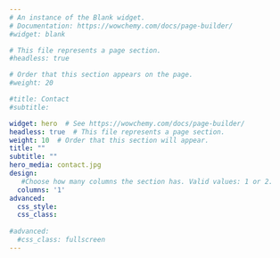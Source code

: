```yaml
---
# An instance of the Blank widget.
# Documentation: https://wowchemy.com/docs/page-builder/
#widget: blank

# This file represents a page section.
#headless: true

# Order that this section appears on the page.
#weight: 20

#title: Contact
#subtitle:

widget: hero  # See https://wowchemy.com/docs/page-builder/
headless: true  # This file represents a page section.
weight: 10  # Order that this section will appear.
title: ""
subtitle: ""
hero_media: contact.jpg
design:
   #Choose how many columns the section has. Valid values: 1 or 2.
  columns: '1'
advanced:
  css_style:
  css_class:
  
#advanced:
  #css_class: fullscreen
---
```

